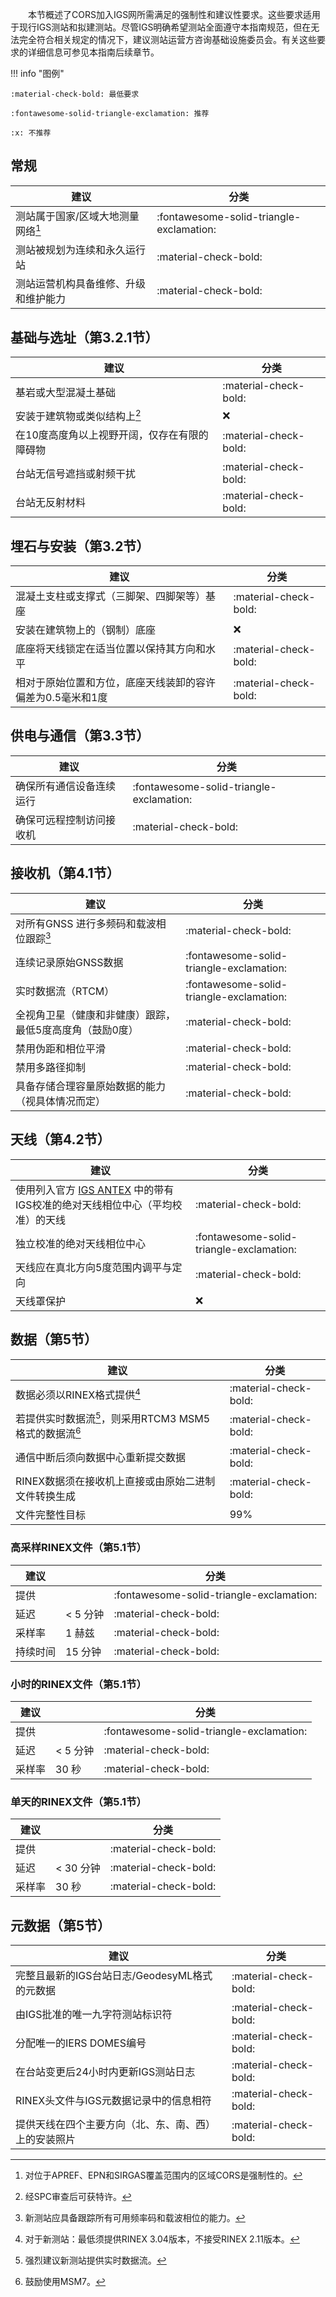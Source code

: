 &emsp;&emsp;本节概述了CORS加入IGS网所需满足的强制性和建议性要求。这些要求适用于现行IGS测站和拟建测站。尽管IGS明确希望测站全面遵守本指南规范，但在无法完全符合相关规定的情况下，建议测站运营方咨询基础设施委员会。有关这些要求的详细信息可参见本指南后续章节。

!!! info "图例"

    :material-check-bold: 最低要求

    :fontawesome-solid-triangle-exclamation: 推荐

    :x: 不推荐

## 常规

| 建议 | 分类  |
| -------------- | --------------- |
| 测站属于国家/区域大地测量网络[^1]                                      | :fontawesome-solid-triangle-exclamation: |
| 测站被规划为连续和永久运行站                             | :material-check-bold: |
| 测站运营机构具备维修、升级和维护能力 | :material-check-bold: |

## 基础与选址（第3.2.1节）

| 建议 | 分类  |
| -------------- | --------------- |
| 基岩或大型混凝土基础 | :material-check-bold: |
| 安装于建筑物或类似结构上[^2] | :x: |
| 在10度高度角以上视野开阔，仅存在有限的障碍物 | :material-check-bold: |
| 台站无信号遮挡或射频干扰 | :material-check-bold: |
| 台站无反射材料 | :material-check-bold: |

## 埋石与安装（第3.2节）

| 建议 | 分类  |
| -------------- | --------------- |
| 混凝土支柱或支撑式（三脚架、四脚架等）基座 | :material-check-bold: |
| 安装在建筑物上的（钢制）底座 | :x: |
| 底座将天线锁定在适当位置以保持其方向和水平 | :material-check-bold: |
| 相对于原始位置和方位，底座天线装卸的容许偏差为0.5毫米和1度 | :material-check-bold: |

## 供电与通信（第3.3节）

| 建议 | 分类  |
| -------------- | --------------- |
| 确保所有通信设备连续运行 | :fontawesome-solid-triangle-exclamation: |
| 确保可远程控制访问接收机 | :material-check-bold: |

## 接收机（第4.1节）

| 建议 | 分类  |
| -------------- | --------------- |
| 对所有GNSS 进行多频码和载波相位跟踪[^3] | :material-check-bold: |
| 连续记录原始GNSS数据 | :fontawesome-solid-triangle-exclamation: |
| 实时数据流（RTCM） | :fontawesome-solid-triangle-exclamation: |
| 全视角卫星（健康和非健康）跟踪，最低5度高度角（鼓励0度） | :material-check-bold: |
| 禁用伪距和相位平滑 | :material-check-bold: |
| 禁用多路径抑制 | :material-check-bold: |
| 具备存储合理容量原始数据的能力（视具体情况而定） | :material-check-bold: |

## 天线（第4.2节）

| 建议 | 分类  |
| -------------- | --------------- |
| 使用列入官方 [IGS ANTEX](https://files.igs.org/pub/station/general/igs20.atx) 中的带有IGS校准的绝对天线相位中心（平均校准）的天线  | :material-check-bold: |
| 独立校准的绝对天线相位中心 | :fontawesome-solid-triangle-exclamation: |
| 天线应在真北方向5度范围内调平与定向 | :material-check-bold: |
| 天线罩保护 | :x: |

## 数据（第5节）

| 建议 | 分类  |
| -------------- | --------------- |
| 数据必须以RINEX格式提供[^4] | :material-check-bold: |
| 若提供实时数据流[^5]，则采用RTCM3 MSM5格式的数据流[^6] | :material-check-bold: |
| 通信中断后须向数据中心重新提交数据 | :material-check-bold: |
| RINEX数据须在接收机上直接或由原始二进制文件转换生成 | :material-check-bold: |
| 文件完整性目标 | 99% |

### 高采样RINEX文件（第5.1节）

| 建议 |             | 分类  |
| -------------- | ------------| --------------- |
| 提供      |             | :fontawesome-solid-triangle-exclamation: |
| 延迟        | < 5 分钟 | :material-check-bold: |
| 采样率  | 1 赫兹        | :material-check-bold: |
| 持续时间       | 15 分钟  | :material-check-bold: |

### 小时的RINEX文件（第5.1节）

| 建议 |             | 分类  |
| -------------- | ------------| --------------- |
| 提供      |             | :fontawesome-solid-triangle-exclamation: |
| 延迟        | < 5 分钟 | :material-check-bold: |
| 采样率  | 30 秒  | :material-check-bold: |

### 单天的RINEX文件（第5.1节）

| 建议 |             | 分类  |
| -------------- | ------------| --------------- |
| 提供      |             | :material-check-bold: |
| 延迟        | < 30 分钟| :material-check-bold: |
| 采样率  | 30 秒  | :material-check-bold: |

## 元数据（第5节）

| 建议 | 分类  |
| -------------- | --------------- |
| 完整且最新的IGS台站日志/GeodesyML格式的元数据 | :material-check-bold: |
| 由IGS批准的唯一九字符测站标识符 | :material-check-bold: |
| 分配唯一的IERS DOMES编号 | :material-check-bold: |
| 在台站变更后24小时内更新IGS测站日志 | :material-check-bold: |
| RINEX头文件与IGS元数据记录中的信息相符 | :material-check-bold: |
| 提供天线在四个主要方向（北、东、南、西）上的安装照片 | :material-check-bold: |

[^1]: 对位于APREF、EPN和SIRGAS覆盖范围内的区域CORS是强制性的。
[^2]: 经SPC审查后可获特许。
[^3]: 新测站应具备跟踪所有可用频率码和载波相位的能力。
[^4]: 对于新测站：最低须提供RINEX 3.04版本，不接受RINEX 2.11版本。
[^5]: 强烈建议新测站提供实时数据流。
[^6]: 鼓励使用MSM7。
